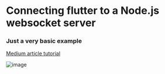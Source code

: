 # Connecting flutter to a Node.js websocket server

### Just a very basic example

[Medium article tutorial](https://medium.com/@ottokafka/connecting-flutter-to-nodejs-websocket-8c2f09a3c7c5)

![image](https://user-images.githubusercontent.com/21117852/81159783-f167f600-8fbb-11ea-846b-00212253d62e.png)
